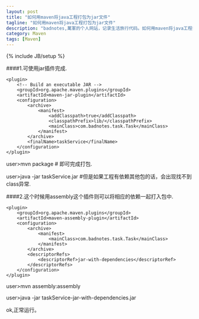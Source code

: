 ```yaml
---
layout: post
title: "如何用maven将java工程打包为jar文件"
tagline: "如何用maven将java工程打包为jar文件"
description: "badnotes,萬軍的个人网站，记录生活旅行代码。如何用maven将java工程打包为jar文件"
category: Maven
tags: [Maven]
---
```

{% include JB/setup %}


####1.可使用jar插件完成.

	<plugin>
		<!-- Build an executable JAR -->
		<groupId>org.apache.maven.plugins</groupId>
		<artifactId>maven-jar-plugin</artifactId>
		<configuration>
		    <archive>
		        <manifest>
		            <addClasspath>true</addClasspath>
		            <classpathPrefix>lib/</classpathPrefix>
		            <mainClass>com.badnotes.task.Task</mainClass>
		        </manifest>
		    </archive>
			<finalName>taskService</finalName>
		</configuration>
	</plugin>

user>mvn package # 即可完成打包.

user>java -jar taskService.jar #但是如果工程有依赖其他包的话，会出现找不到class异常.



####2.这个时候用assembly这个插件则可以将相应的依赖一起打入包中.

	<plugin>
		<groupId>org.apache.maven.plugins</groupId>
		<artifactId>maven-assembly-plugin</artifactId>
		<configuration>
		    <archive>
		        <manifest>
		            <mainClass>com.badnotes.task.Task</mainClass>
		        </manifest>
		    </archive>
		    <descriptorRefs>
		        <descriptorRef>jar-with-dependencies</descriptorRef>
		    </descriptorRefs>
		</configuration>
	</plugin>

user>mvn assembly:assembly 

user>java -jar taskService-jar-with-dependencies.jar

ok,正常运行。

